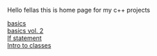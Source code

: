 Hello fellas this is home page for my c++ projects

[basics](basics) <br>
[basics vol. 2](basics2) <br>
[If statement](ifstatement) <br>
[Intro to classes](introtoclasses)
